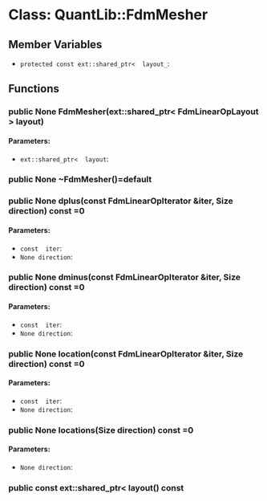 # Class: QuantLib::FdmMesher

## Member Variables
- `protected const ext::shared_ptr<  layout_`: 

## Functions
### public None FdmMesher(ext::shared_ptr< FdmLinearOpLayout > layout)

#### Parameters:
- `ext::shared_ptr<  layout`: 

### public None ~FdmMesher()=default


### public None dplus(const FdmLinearOpIterator &iter, Size direction) const =0

#### Parameters:
- `const  iter`: 
- `None direction`: 

### public None dminus(const FdmLinearOpIterator &iter, Size direction) const =0

#### Parameters:
- `const  iter`: 
- `None direction`: 

### public None location(const FdmLinearOpIterator &iter, Size direction) const =0

#### Parameters:
- `const  iter`: 
- `None direction`: 

### public None locations(Size direction) const =0

#### Parameters:
- `None direction`: 

### public const ext::shared_ptr<  layout() const


